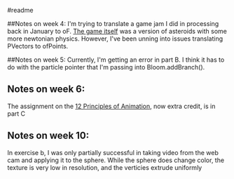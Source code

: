 #readme

##Notes on week 4:
I'm trying to translate a game jam I did in processing back in January to oF. [The game itself](http://thatcotter.github.io/microcosm) was a version of asteroids with some more newtonian physics. However, I've been unning into issues translating PVectors to ofPoints.

##Notes on week 5:
Currently, I'm getting an error in part B. I think it has to do with the particle pointer that I'm passing into Bloom.addBranch().

## Notes on week 6:

The assignment on the [12 Principles of Animation](https://vimeo.com/93206523), now extra credit, is in part C

## Notes on week 10:

In exercise b, I was only partially successful in taking video from the web cam and applying it to the sphere. While the sphere does change color, the texture is very low in resolution, and the verticies extrude uniformly